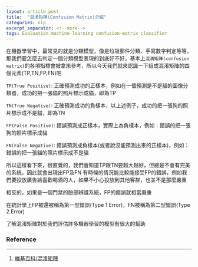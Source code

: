 ```yaml
---
layout: article_post
title:  "混淆矩陣(Confusion Matrix)介紹"
categories: nlp
excerpt_separator: <!--more-->
tags: Evaluation machine-learning confusion-matrix classifier
---
```


在機器學習中，最常見的就是分類模型，像是垃圾郵件分類、手寫數字判定等等，那我們要怎麼去判定一個分類模型表現的到底好不好，基本上`混淆矩陣(confusion matrix)`的各項指標會被拿來參考，所以今天我們就來認識一下組成混淆矩陣的四個元素(TP,TN,FP,FN)吧

<!--more-->

`TP(True Positive)`: 正確預測成功的正樣本，例如在一個預測是不是貓的圖像分類器，成功的把一張貓的照片標示成貓，即為TP

`TN(True Negative)`: 正確預測成功的負樣本，以上述例子，成功的把一張狗的照片標示成不是貓，即為TN

`FP(False Positive)`: 錯誤預測成正樣本，實際上為負樣本，例如：錯誤的把一張狗的照片標示成貓

`FN(False Negative)`: 錯誤預測成負樣本(或者說沒能預測出來的正樣本)，例如：錯誤的把一張貓的照片標示成不是貓

所以這樣看下來，很直覺的，我們會知道TP跟TN要越大越好，但總是不會有完美的系統，因此就會出現出FP及FN
有時候的情況能比較能接受FP的錯誤，例如我們要投放廣告給喜歡喝酒的人，如果不小心投放到其他客群，也並不是那麼嚴重

相反的，如果是一個門禁的臉部辨識系統，FP的錯誤就相當嚴重

在統計學上FP被還被稱為第一型錯誤(Type 1 Error)，FN被稱為第二型錯誤(Type 2 Error)

了解混淆矩陣對於我們評估許多機器學習的模型有很大的幫助

### Reference
---

1. [維基百科/混淆矩陣](https://zh.wikipedia.org/wiki/混淆矩阵)
